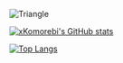 
![Triangle](https://user-images.githubusercontent.com/21682081/136855390-e5bfff70-c318-492f-9300-c3c46c825538.gif)


[![xKomorebi's GitHub stats](https://github-readme-stats.vercel.app/api?username=xKomorebi)](https://github.com/xKomorebi/github-readme-stats)

[![Top Langs](https://github-readme-stats.vercel.app/api/top-langs/?username=xKomorebi&layout=compact)](https://github.com/xKomorebi/github-readme-stats)
<!--
**xKomorebi/xKomorebi** is a ✨ _special_ ✨ repository because its `README.md` (this file) appears on your GitHub profile.

Here are some ideas to get you started:

- 🔭 I’m currently working on ...
- 🌱 I’m currently learning ...
- 👯 I’m looking to collaborate on ...
- 🤔 I’m looking for help with ...
- 💬 Ask me about ...
- 📫 How to reach me: ...
- 😄 Pronouns: ...
- ⚡ Fun fact: ...
-->
